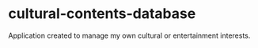# cultural-contents-database
Application created to manage my own cultural or entertainment interests. 
